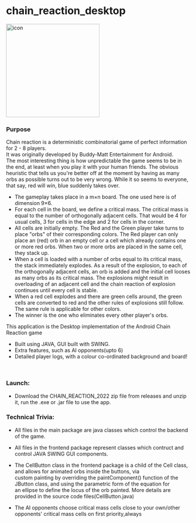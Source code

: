 # chain_reaction_desktop
<img width="255" alt="icon" src="https://user-images.githubusercontent.com/68727041/150774257-cfbcc57c-78cb-41c6-8518-150be09e7a37.png">
<br>

### Purpose

Chain reaction is a deterministic combinatorial game of perfect information for 2 - 8 players.<br/>
It was originally developed by Buddy-Matt Entertainment for Android.<br/>
The most interesting thing is how unpredictable the game seems to be in the end, at least when you play it with your human friends. The obvious heuristic that tells us you're better off at the moment by having as many orbs as possible turns out to be very wrong. While it so seems to everyone, that say, red will win, blue suddenly takes over.<br/>
- The gameplay takes place in a m×n board. The one used here is of  dimension 9×6.<br/>
- For each cell in the board, we define a critical mass. The critical mass is equal to the number of orthogonally adjacent cells. That would be 4 for usual cells, 3 for   cells in the edge and 2 for cells in the corner.<br/>
- All cells are initially empty. The Red and the Green player take turns to place "orbs" of their corresponding colors. The Red player can only place an (red) orb in an   empty cell or a cell which already contains one or more red orbs. When two or more orbs are placed in the same cell, they stack up.<br/>
- When a cell is loaded with a number of orbs equal to its critical mass, the stack immediately explodes. As a result of the explosion, to each of the orthogonally         adjacent cells, an orb is added and the initial cell looses as many orbs as its critical mass. The explosions might result in overloading of an adjacent cell and the     chain reaction of explosion continues until every cell is stable.<br/>
- When a red cell explodes and there are green cells around, the green cells are converted to red and the other rules of explosions still follow. The same rule is         applicable for other colors.<br/>
- The winner is the one who eliminates every other player's orbs.<br/>

This application is the Desktop implementation of the Android Chain Reaction game<br>
- Built using JAVA, GUI built with SWING.<br>
- Extra features, such as AI opponents(upto 6)
- Detailed player logs, with a colour co-ordinated background and board!
<br/>

### Launch:

- Download the CHAIN_REACTION_2022 zip file from releases and unzip it, run the .exe or .jar file to use the app.

### Technical Trivia:

- All files in the main package are java classes which control the backend of the game.<br>

- All files in the frontend package represent classes which contruct and control JAVA SWING GUI components.<br>
  
- The CellButton class in the frontend package is a child of the Cell class, and allows for animated orbs inside the buttons, via<br>
  custom painting by overriding the paintComponent() function of the JButton class, and using the parametric form of the equation for<br>
  an ellipse to define the locus of the orb painted. More details are provided in the source code files(CellButton.java)

- The AI opponents choose critical mass cells close to your own/other opponents' critical mass cells on first priority,always




